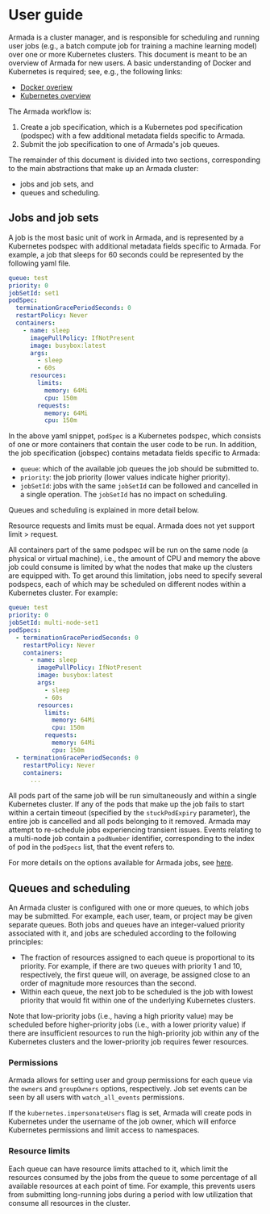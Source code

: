 # User guide

Armada is a cluster manager, and is responsible for scheduling and running user jobs (e.g., a batch compute job for training a machine learning model) over one or more Kubernetes clusters. This document is meant to be an overview of Armada for new users. A basic understanding of Docker and Kubernetes is required; see, e.g., the following links:

- [Docker overiew](https://docs.docker.com/get-started/overview/)
- [Kubernetes overview](https://kubernetes.io/docs/concepts/overview/)

The Armada workflow is:

1. Create a job specification, which is a Kubernetes pod specification (podspec) with a few additional metadata fields specific to Armada.
2. Submit the job specification to one of Armada's job queues.

The remainder of this document is divided into two sections, corresponding to the main abstractions that make up an Armada cluster:

* jobs and job sets, and
* queues and scheduling.

## Jobs and job sets

A job is the most basic unit of work in Armada, and is represented by a Kubernetes podspec with additional metadata fields specific to Armada. For example, a job that sleeps for 60 seconds could be represented by the following yaml file.

```yaml
queue: test
priority: 0
jobSetId: set1
podSpec:
  terminationGracePeriodSeconds: 0
  restartPolicy: Never
  containers:
    - name: sleep
      imagePullPolicy: IfNotPresent
      image: busybox:latest
      args:
        - sleep
        - 60s
      resources:
        limits:
          memory: 64Mi
          cpu: 150m
        requests:
          memory: 64Mi
          cpu: 150m
```

In the above yaml snippet, `podSpec` is a Kubernetes podspec, which consists of one or more containers that contain the user code to be run. In addition, the job specification (jobspec) contains metadata fields specific to Armada:

- `queue`: which of the available job queues the job should be submitted to. 
- `priority`: the job priority (lower values indicate higher priority).
- `jobSetId`: jobs with the same `jobSetId` can be followed and cancelled in a single operation. The `jobSetId` has no impact on scheduling.

Queues and scheduling is explained in more detail below.

Resource requests and limits must be equal. Armada does not yet support limit > request.

All containers part of the same podspec will be run on the same node (a physical or virtual machine), i.e., the amount of CPU and memory the above job could consume is limited by what the nodes that make up the clusters are equipped with. To get around this limitation, jobs need to specify several podspecs, each of which may be scheduled on different nodes within a Kubernetes cluster. For example:

```yaml
queue: test
priority: 0
jobSetId: multi-node-set1
podSpecs:
  - terminationGracePeriodSeconds: 0
    restartPolicy: Never
    containers:
      - name: sleep
        imagePullPolicy: IfNotPresent
        image: busybox:latest
        args:
          - sleep
          - 60s
        resources:
          limits:
            memory: 64Mi
            cpu: 150m
          requests:
            memory: 64Mi
            cpu: 150m 
  - terminationGracePeriodSeconds: 0
    restartPolicy: Never
    containers:
      ... 
```

All pods part of the same job will be run simultaneously and within a single Kubernetes cluster. If any of the pods that make up the job fails to start within a certain timeout (specified by the `stuckPodExpiry` parameter), the entire job is cancelled and all pods belonging to it removed. Armada may attempt to re-schedule jobs experiencing transient issues. Events relating to a multi-node job contain a `podNumber` identifier, corresponding to the index of pod in the `podSpecs` list, that the event refers to.

For more details on the options available for Armada jobs, see [here](job.md).

## Queues and scheduling

An Armada cluster is configured with one or more queues, to which jobs may be submitted. For example, each user, team, or project may be given separate queues. Both jobs and queues have an integer-valued priority associated with it, and jobs are scheduled according to the following principles:

- The fraction of resources assigned to each queue is proportional to its priority. For example, if there are two queues with priority 1 and 10, respectively, the first queue will, on average, be assigned close to an order of magnitude more resources than the second.
- Within each queue, the next job to be scheduled is the job with lowest priority that would fit within one of the underlying Kubernetes clusters.

Note that low-priority jobs (i.e., having a high priority value) may be scheduled before higher-priority jobs (i.e., with a lower priority value) if there are insufficient resources to run the high-priority job within any of the Kubernetes clusters and the lower-priority job requires fewer resources.

### Permissions

Armada allows for setting user and group permissions for each queue via the `owners` and `groupOwners` options, respectively. Job set events can be seen by all users with `watch_all_events` permissions.

If the `kubernetes.impersonateUsers` flag is set, Armada will create pods in Kubernetes under the username of the job owner, which will enforce Kubernetes permissions and limit access to namespaces.

### Resource limits

Each queue can have resource limits attached to it, which limit the resources consumed by the jobs from the queue to some percentage of all available resources at each point of time. For example, this prevents users from submitting long-running jobs during a period with low utilization that consume all resources in the cluster.
